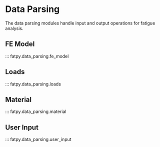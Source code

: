 # Data Parsing

The data parsing modules handle input and output operations for fatigue analysis.

## FE Model

::: fatpy.data_parsing.fe_model

## Loads

::: fatpy.data_parsing.loads

## Material

::: fatpy.data_parsing.material

## User Input

::: fatpy.data_parsing.user_input
